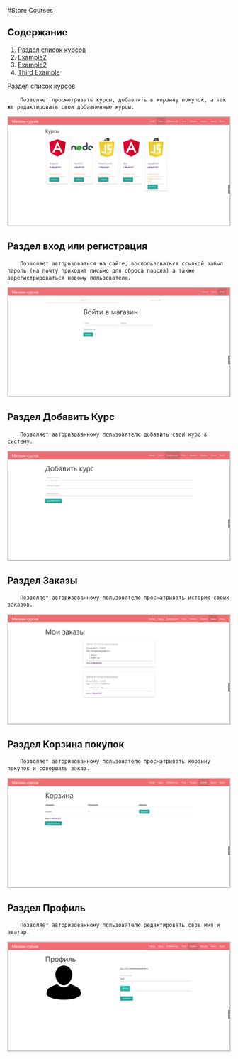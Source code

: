 #Store Courses

## Cодержание
1. [Раздел список курсов](#storeList)
2. [Example2](#example2)
3. [Example2](#example2)
4. [Third Example](#third-example)

<a name="storeList">Раздел список курсов </a>

```
    Позволяет просмотривать курсы, добавлять в корзину покупок, а так же редактировать свои добавленные курсы.
```

![alt tag](screenshots/Курсы.png "Cписок курсов")​

## Раздел вход или регистрация

```
    Позволяет авторизоваться на сайте, воспользоваться ссылкой забыл пароль (на почту приходит письмо для сброса пароля) а также зарегистрироваться новому пользователю.
```

![alt tag](screenshots/Вход%20-%20регистрация.png "Вход или регистрация")​

## Раздел Добавить Курс

```
    Позволяет авторизованному пользователю добавить свой курс в систему.
```

![alt tag](screenshots/Добавить%20курс.png "Добавить курс")​

## Раздел Заказы

```
    Позволяет авторизованному пользователю просматривать историю своих заказов.
```

![alt tag](screenshots/Заказы.png "Заказы")​

## Раздел Корзина покупок

```
    Позволяет авторизованному пользователю просматривать корзину покупок и совершать заказ.
```

![alt tag](screenshots/Корзина.png "Корзина покупок")​

## Раздел Профиль
```
    Позволяет авторизованному пользователю редактировать свое имя и аватар.
```

![alt tag](screenshots/Профиль.png "Профиль")​
